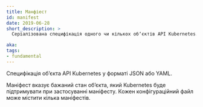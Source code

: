 ```yaml
---
title: Манфіест
id: manifest
date: 2019-06-28
short_description: >
  Серіалізована специфікація одного чи кількох обʼєктів API Kubernetes.

aka:
tags:
- fundamental
---
```

Специфікація обʼєкта API Kubernetes у форматі JSON або YAML.

<!--more-->
Маніфест вказує бажаний стан обʼєкта, який Kubernetes буде підтримувати при застосуванні маніфесту. Кожен конфігураційний файл може містити кілька маніфестів.
